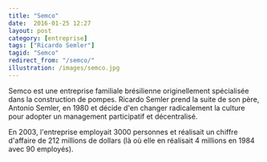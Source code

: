 ```yaml
---
title: "Semco"
date:  2016-01-25 12:27
layout: post
category: [entreprise]
tags: ["Ricardo Semler"]
tagid: "Semco"
redirect_from: "/semco/"
illustration: /images/semco.jpg
---
```


Semco est une entreprise familiale brésilienne originellement spécialisée dans la construction de pompes. Ricardo Semler prend la suite de son père, Antonio Semler, en 1980 et décide d'en changer radicalement la culture pour adopter un management participatif et décentralisé.

En 2003, l'entreprise employait 3000 personnes et réalisait un chiffre d'affaire de 212 millions de dollars (là où elle en réalisait 4 millions en 1984 avec 90 employés).
